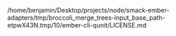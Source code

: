 /home/benjamin/Desktop/projects/node/smack-ember-adapters/tmp/broccoli_merge_trees-input_base_path-etpwX43N.tmp/10/ember-cli-qunit/LICENSE.md